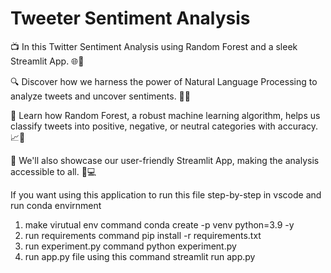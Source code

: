 # Tweeter Sentiment Analysis

📺 In this Twitter Sentiment Analysis using Random Forest and a sleek Streamlit App. 🌐🌟

🔍 Discover how we harness the power of Natural Language Processing to analyze tweets and uncover sentiments. 💬🤖

🌲 Learn how Random Forest, a robust machine learning algorithm, helps us classify tweets into positive, negative, or neutral categories with accuracy. 📈🌟

🚀 We'll also showcase our user-friendly Streamlit App, making the analysis accessible to all. 📱💻



If you want using this application to run this file step-by-step in vscode and run conda envirnment
1. make virutual env command   conda create -p venv python=3.9 -y
2. run requirements command pip install -r requirements.txt
3. run experiment.py command python experiment.py
4. run app.py file using this command streamlit run  app.py


